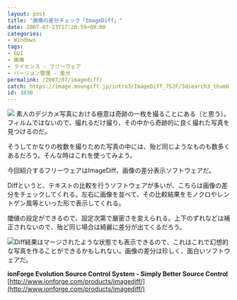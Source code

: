 ```yaml
---
layout: post
title: "画像の差分チェック「ImageDiff」"
date: 2007-07-23T17:20:59+09:00
categories:
- Windows
tags: 
- GUI
- 画像
- ライセンス - フリーウェア
- バージョン管理 - 差分
permalink: /2007/07/imagediff/
catch: https://image.moongift.jp/intro3/ImageDiff_752F/3dsearch3_thumb.png
id: 3830
---
```

[![](https://image.moongift.jp/intro3/ImageDiff_752F/3dsearch4_thumb1.png)](https://image.moongift.jp/intro3/ImageDiff_752F/3dsearch43.png) 素人のデジカメ写真における極意は奇跡の一枚を撮ることにある（と思う）。フィルムではないので、撮れるだけ撮り、その中から奇跡的に良く撮れた写真を見つけるのだ。   
  
そうしてかなりの枚数を撮りためた写真の中には、殆ど同じようなものも数多くあるだろう。そんな時はこれを使ってみよう。   
  
今回紹介するフリーウェアはImageDiff、画像の差分表示ソフトウェアだ。   
  
Diffというと、テキストの比較を行うソフトウェアが多いが、こちらは画像の差分をチェックしてくれる。左右に画像を並べて、その比較結果をモノクロやレントゲン風等といった形で表示してくれる。   
  
閾値の設定ができるので、設定次第で厳密さを変えられる。上下のずれなどは補正されないので、殆ど同じ場合は綺麗に差分が出てくるだろう。   
  
[![](https://image.moongift.jp/intro3/ImageDiff_752F/3dsearch3_thumb.png)](https://image.moongift.jp/intro3/ImageDiff_752F/3dsearch32.png)Diff結果はマージされたような状態でも表示できるので、これはこれで幻想的な写真を作ることができるかもしれない。画像の差分は珍しく、面白いソフトウェアだ。   
  
**ionForge Evolution Source Control System - Simply Better Source Control**  
[http://www.ionforge.com/products/imagediff/](http://www.ionforge.com/products/imagediff/)